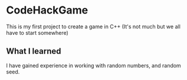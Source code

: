 # CodeHackGame
This is my first project to create a game in C++ (It's not much but we all have to start somewhere)

## What I learned

I have gained experience in working with random numbers, and random seed.

